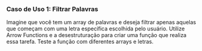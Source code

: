 ### Caso de Uso 1: Filtrar Palavras

Imagine que você tem um array de palavras e deseja filtrar apenas aquelas que começam com uma letra específica escolhida pelo usuário. Utilize Arrow Functions e a desestruturação para criar uma função que realiza essa tarefa. Teste a função com diferentes arrays e letras.

